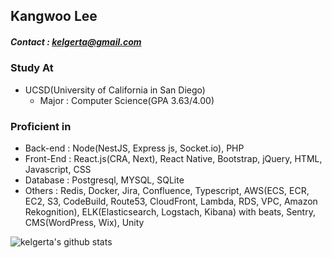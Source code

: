 ## Kangwoo Lee
##### Contact : kelgerta@gmail.com

<!--
**kelgerta/kelgerta** is a ✨ _special_ ✨ repository because its `README.md` (this file) appears on your GitHub profile.

Here are some ideas to get you started:

- 🔭 I’m currently working on ...
- 🌱 I’m currently learning ...
- 👯 I’m looking to collaborate on ...
- 🤔 I’m looking for help with ...
- 💬 Ask me about ...
- 📫 How to reach me: ...
- 😄 Pronouns: ...
- ⚡ Fun fact: ...
-->
### Study At
 - UCSD(University of California in San Diego) 
   - Major : Computer Science(GPA 3.63/4.00)
   
### Proficient in
 - Back-end : Node(NestJS, Express js, Socket.io), PHP
 - Front-End : React.js(CRA, Next), React Native, Bootstrap, jQuery, HTML, Javascript, CSS
 - Database : Postgresql, MYSQL, SQLite
 - Others : Redis, Docker, Jira, Confluence, Typescript,
            AWS(ECS, ECR, EC2, S3, CodeBuild, Route53, CloudFront, Lambda, RDS, VPC, Amazon Rekognition),
            ELK(Elasticsearch, Logstach, Kibana) with beats, Sentry,
            CMS(WordPress, Wix),
            Unity

![kelgerta's github stats](https://github-readme-stats.vercel.app/api?username=kelgerta&show_icons=true&hide_border=true&count_private=true) 
